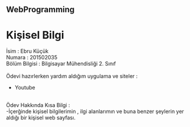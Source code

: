 ## WebProgramming

# Kişisel Bilgi
İsim : Ebru Küçük <br/>
Numara : 201502035 <br/>
Bölüm Bilgisi : Bilgisayar Mühendisliği 2. Sınıf <br/>
<br/>
Ödevi hazırlerken yardım aldığım uygulama ve siteler : <br/>
 - Youtube

<br/>
Ödev Hakkında Kısa Bilgi : <br/>
 -İçerğinde kişisel bilgilerimin , ilgi alanlarımın ve buna benzer şeylerin yer aldığı bir kişisel web sayfası.
